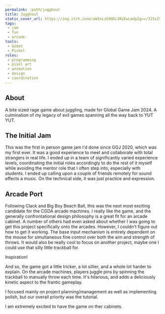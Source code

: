 ```yaml
---
permalink: :path/jugghoul
title: Jugghoul
static_cover_url: https://img.itch.zone/aW1nLzE0ODc1NzEwLmdpZg==/315x250%23cm/pyz10L.gif
tags:
 - jam
 - fun
 - arcade
tools:
 - Godot
 - Piskel
roles:
 - programming
 - pixel art
 - animation
 - design
 - coordination
---
```


## About
A bite sized rage game about juggling, made for Global Game Jam 2024. A culmination of my legacy of evil games spanning all the way back to YUT YUT.

## The Initial Jam
This was the first in person game jam I'd done since GGJ 2020, which was my first ever. It was a good experience to meet and collaborate with total strangers in real life. I ended up in a team of significantly varied experience levels, coordinating the initial roles accordingly to do the rest of it myself while avoiding the mentor role that I often step into, especially with students. I ended up calling upon a couple of friends remotely for sound effects a music. On the technical side, it was just practice and expression.

## Arcade Port
Following Clack and Big Boy Beach Ball, this was the next most exciting candidate for the CGDA arcade machines. I really like the game, and the generally confrontational design philosophy is a great fit for an arcade cabinet. A number of others had even asked about whether I was going to get this project specifically onto the arcades. However, I couldn't figure out how to get it working. The base input mechanism is entirely dependent on the mouse for simultaneous fine control over both the aim and strength of throws. It would also be really cool to focus on another project, maybe one I could use that silly little trackball for.

Inspiration!

And so, the game got a little tricker, a lot sillier, and a whole lot harder to explain. On the arcade machines, players juggle pins by spinning the trackball to manually throw each time. It's hilarious, and adds a deliciously kinetic aspect to the frantic gameplay.

I focused mainly on project planning/management as well as implementing polish, but our overall priority was the tutorial.

I am extremely excited to have the game on ther cabinets.